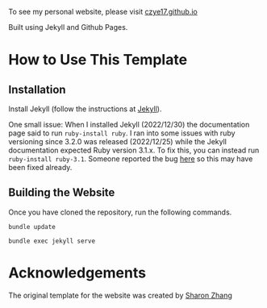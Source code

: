 To see my personal website, please visit <a href="https://czye17.github.io/">czye17.github.io</a>

Built using Jekyll and Github Pages.

# How to Use This Template

## Installation

Install Jekyll (follow the instructions at <a href="https://jekyllrb.com/docs/">Jekyll</a>). 

One small issue: When I installed Jekyll (2022/12/30) the documentation page said to run `ruby-install ruby`. I ran into some issues with ruby versioning since 3.2.0 was released (2022/12/25) while the Jekyll documentation expected Ruby version 3.1.x. To fix this, you can instead run `ruby-install ruby-3.1`. Someone reported the bug <a href="https://github.com/jekyll/jekyll/issues/9233">here</a> so this may have been fixed already.

## Building the Website

Once you have cloned the repository, run the following commands.

`bundle update`

`bundle exec jekyll serve`

# Acknowledgements

The original template for the website was created by <a href="https://sxzhang25.github.io">Sharon Zhang</a>
